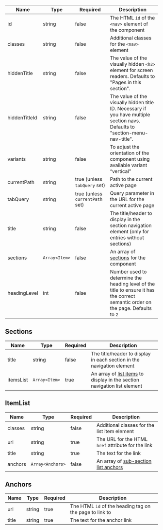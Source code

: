 | Name          | Type          | Required                        | Description                                                                                                                      |
| ------------- | ------------- | ------------------------------- | -------------------------------------------------------------------------------------------------------------------------------- |
| id            | string        | false                           | The HTML `id` of the `<nav>` element of the component                                                                            |
| classes       | string        | false                           | Additional classes for the `<nav>` element                                                                                       |
| hiddenTitle   | string        | false                           | The value of the visually hidden `<h2>` element for screen readers. Defaults to "Pages in this section".                         |
| hiddenTitleId | string        | false                           | The value of the visually hidden title ID. Necessary if you have multiple section navs. Defaults to "section-menu-nav-title".    |
| variants      | string        | false                           | To adjust the orientation of the component using available variant “vertical”                                                    |
| currentPath   | string        | true (unless `tabQuery` set)    | Path to the current active page                                                                                                  |
| tabQuery      | string        | true (unless `currentPath` set) | Query parameter in the URL for the current active page                                                                           |
| title         | string        | false                           | The title/header to display in the section navigation element (only for entries without sections)                                |
| sections      | `Array<Item>` | false                           | An array of [sections](#sections) for the component                                                                              |
| headingLevel  | int           | false                           | Number used to determine the heading level of the title to ensure it has the correct semantic order on the page. Defaults to `2` |

## Sections

| Name      | Type          | Required | Description                                                                           |
| --------- | ------------- | -------- | ------------------------------------------------------------------------------------- |
| title     | string        | false    | The title/header to display in each section in the navigation element                 |
| itemsList | `Array<Item>` | true     | An array of [list items](#itemList) to display in the section navigation list element |

## ItemList

| Name    | Type             | Required | Description                                        |
| ------- | ---------------- | -------- | -------------------------------------------------- |
| classes | string           | false    | Additional classes for the list item element       |
| url     | string           | true     | The URL for the HTML `href` attribute for the link |
| title   | string           | true     | The text for the link                              |
| anchors | `Array<Anchors>` | false    | An array of [sub-section list anchors](#anchors)   |

## Anchors

| Name  | Type   | Required | Description                                             |
| ----- | ------ | -------- | ------------------------------------------------------- |
| url   | string | true     | The HTML `id` of the heading tag on the page to link to |
| title | string | true     | The text for the anchor link                            |
